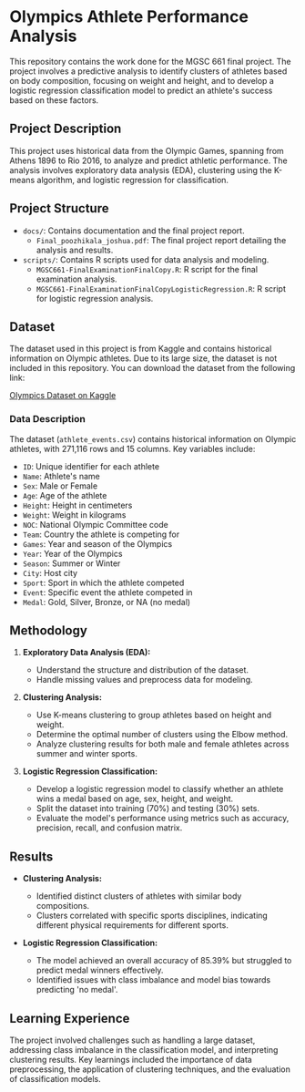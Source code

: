# Olympics Athlete Performance Analysis

This repository contains the work done for the MGSC 661 final project. The project involves a predictive analysis to identify clusters of athletes based on body composition, focusing on weight and height, and to develop a logistic regression classification model to predict an athlete's success based on these factors.

## Project Description

This project uses historical data from the Olympic Games, spanning from Athens 1896 to Rio 2016, to analyze and predict athletic performance. The analysis involves exploratory data analysis (EDA), clustering using the K-means algorithm, and logistic regression for classification.

## Project Structure

- `docs/`: Contains documentation and the final project report.
  - `Final_poozhikala_joshua.pdf`: The final project report detailing the analysis and results.
- `scripts/`: Contains R scripts used for data analysis and modeling.
  - `MGSC661-FinalExaminationFinalCopy.R`: R script for the final examination analysis.
  - `MGSC661-FinalExaminationFinalCopyLogisticRegression.R`: R script for logistic regression analysis.

## Dataset

The dataset used in this project is from Kaggle and contains historical information on Olympic athletes. Due to its large size, the dataset is not included in this repository. You can download the dataset from the following link:

[Olympics Dataset on Kaggle](https://www.kaggle.com/datasets/heesoo37/120-years-of-olympic-history-athletes-and-results)

### Data Description

The dataset (`athlete_events.csv`) contains historical information on Olympic athletes, with 271,116 rows and 15 columns. Key variables include:
- `ID`: Unique identifier for each athlete
- `Name`: Athlete's name
- `Sex`: Male or Female
- `Age`: Age of the athlete
- `Height`: Height in centimeters
- `Weight`: Weight in kilograms
- `NOC`: National Olympic Committee code
- `Team`: Country the athlete is competing for
- `Games`: Year and season of the Olympics
- `Year`: Year of the Olympics
- `Season`: Summer or Winter
- `City`: Host city
- `Sport`: Sport in which the athlete competed
- `Event`: Specific event the athlete competed in
- `Medal`: Gold, Silver, Bronze, or NA (no medal)

## Methodology

1. **Exploratory Data Analysis (EDA):**
   - Understand the structure and distribution of the dataset.
   - Handle missing values and preprocess data for modeling.

2. **Clustering Analysis:**
   - Use K-means clustering to group athletes based on height and weight.
   - Determine the optimal number of clusters using the Elbow method.
   - Analyze clustering results for both male and female athletes across summer and winter sports.

3. **Logistic Regression Classification:**
   - Develop a logistic regression model to classify whether an athlete wins a medal based on age, sex, height, and weight.
   - Split the dataset into training (70%) and testing (30%) sets.
   - Evaluate the model's performance using metrics such as accuracy, precision, recall, and confusion matrix.

## Results

- **Clustering Analysis:**
  - Identified distinct clusters of athletes with similar body compositions.
  - Clusters correlated with specific sports disciplines, indicating different physical requirements for different sports.

- **Logistic Regression Classification:**
  - The model achieved an overall accuracy of 85.39% but struggled to predict medal winners effectively.
  - Identified issues with class imbalance and model bias towards predicting 'no medal'.

## Learning Experience

The project involved challenges such as handling a large dataset, addressing class imbalance in the classification model, and interpreting clustering results. Key learnings included the importance of data preprocessing, the application of clustering techniques, and the evaluation of classification models.

